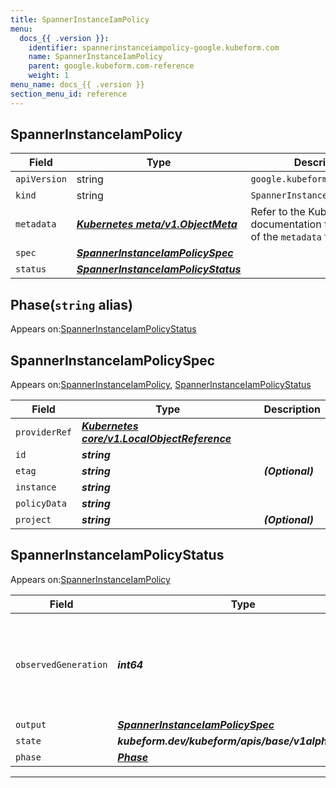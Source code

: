 ```yaml
---
title: SpannerInstanceIamPolicy
menu:
  docs_{{ .version }}:
    identifier: spannerinstanceiampolicy-google.kubeform.com
    name: SpannerInstanceIamPolicy
    parent: google.kubeform.com-reference
    weight: 1
menu_name: docs_{{ .version }}
section_menu_id: reference
---
```


## SpannerInstanceIamPolicy
| Field | Type | Description |
| ------ | ----- | ----------- |
| `apiVersion` | string | `google.kubeform.com/v1alpha1` |
|    `kind` | string | `SpannerInstanceIamPolicy` |
| `metadata` | ***[Kubernetes meta/v1.ObjectMeta](https://v1-18.docs.kubernetes.io/docs/reference/generated/kubernetes-api/v1.18/#objectmeta-v1-meta)***|Refer to the Kubernetes API documentation for the fields of the `metadata` field.|
| `spec` | ***[SpannerInstanceIamPolicySpec](#spannerinstanceiampolicyspec)***||
| `status` | ***[SpannerInstanceIamPolicyStatus](#spannerinstanceiampolicystatus)***||
## Phase(`string` alias)

Appears on:[SpannerInstanceIamPolicyStatus](#spannerinstanceiampolicystatus)

## SpannerInstanceIamPolicySpec

Appears on:[SpannerInstanceIamPolicy](#spannerinstanceiampolicy), [SpannerInstanceIamPolicyStatus](#spannerinstanceiampolicystatus)

| Field | Type | Description |
| ------ | ----- | ----------- |
| `providerRef` | ***[Kubernetes core/v1.LocalObjectReference](https://v1-18.docs.kubernetes.io/docs/reference/generated/kubernetes-api/v1.18/#localobjectreference-v1-core)***||
| `id` | ***string***||
| `etag` | ***string***| ***(Optional)*** |
| `instance` | ***string***||
| `policyData` | ***string***||
| `project` | ***string***| ***(Optional)*** |
## SpannerInstanceIamPolicyStatus

Appears on:[SpannerInstanceIamPolicy](#spannerinstanceiampolicy)

| Field | Type | Description |
| ------ | ----- | ----------- |
| `observedGeneration` | ***int64***| ***(Optional)*** Resource generation, which is updated on mutation by the API Server.|
| `output` | ***[SpannerInstanceIamPolicySpec](#spannerinstanceiampolicyspec)***| ***(Optional)*** |
| `state` | ***kubeform.dev/kubeform/apis/base/v1alpha1.State***| ***(Optional)*** |
| `phase` | ***[Phase](#phase)***| ***(Optional)*** |
---
